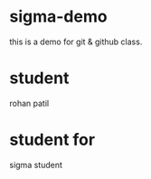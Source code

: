# sigma-demo
this is a demo for git &amp; github class.

# student
rohan patil

# student for 
 sigma student
